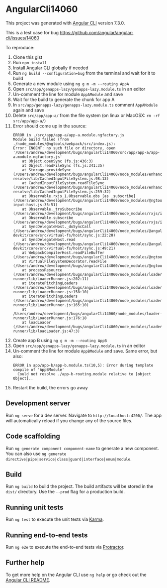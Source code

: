# AngularCli14060

This project was generated with [Angular CLI](https://github.com/angular/angular-cli) version 7.3.0.

This is a test case for bug <https://github.com/angular/angular-cli/issues/14060>

To reproduce:

1. Clone this gist
1. Run `npm install`
1. Install Angular CLI globally if needed
1. Run `ng build --configuration=bug` from the terminal and wait for it to build
1. Generate a new module using `ng g m -m --routing AppA`
1. Open `src/app/genapps-lazy/genapps-lazy.module.ts` in an editor
1. Un-comment the line for module `AppAModule` and save
1. Wait for the build to generate the chunk for app A
1. In `src/app/genapps-lazy/genapps-lazy.module.ts` comment `AppAModule` again and save
1. Delete `src/app/app-a/` from the file system (on linux or MacOSX: `rm -rf src/app/app-a/`)
1. Error should come up in the source:
    ```
    ERROR in ./src/app/app-a/app-a.module.ngfactory.js
    Module build failed (from ./node_modules/@ngtools/webpack/src/index.js):
    Error: ENOENT: no such file or directory, open '/Users/andrew/development/bugs/angularCli14060/src/app/app-a/app-a.module.ngfactory.js'
        at Object.openSync (fs.js:436:3)
        at Object.readFileSync (fs.js:341:35)
        at Storage.provideSync (/Users/andrew/development/bugs/angularCli14060/node_modules/enhanced-resolve/lib/CachedInputFileSystem.js:98:13)
        at CachedInputFileSystem.readFileSync (/Users/andrew/development/bugs/angularCli14060/node_modules/enhanced-resolve/lib/CachedInputFileSystem.js:259:32)
        at Observable.rxjs_1.Observable.obs [as _subscribe] (/Users/andrew/development/bugs/angularCli14060/node_modules/@ngtools/webpack/src/webpack-input-host.js:35:51)
        at Observable._trySubscribe (/Users/andrew/development/bugs/angularCli14060/node_modules/rxjs/internal/Observable.js:44:25)
        at Observable.subscribe (/Users/andrew/development/bugs/angularCli14060/node_modules/rxjs/internal/Observable.js:30:22)
        at SyncDelegateHost._doSyncCall (/Users/andrew/development/bugs/angularCli14060/node_modules/@angular-devkit/core/src/virtual-fs/host/sync.js:22:20)
        at SyncDelegateHost.read (/Users/andrew/development/bugs/angularCli14060/node_modules/@angular-devkit/core/src/virtual-fs/host/sync.js:49:21)
        at WebpackCompilerHost.readFileBuffer (/Users/andrew/development/bugs/angularCli14060/node_modules/@ngtools/webpack/src/compiler_host.js:125:44)
        at VirtualFileSystemDecorator.readFile (/Users/andrew/development/bugs/angularCli14060/node_modules/@ngtools/webpack/src/virtual_file_system_decorator.js:39:54)
        at processResource (/Users/andrew/development/bugs/angularCli14060/node_modules/loader-runner/lib/LoaderRunner.js:202:11)
        at iteratePitchingLoaders (/Users/andrew/development/bugs/angularCli14060/node_modules/loader-runner/lib/LoaderRunner.js:158:10)
        at iteratePitchingLoaders (/Users/andrew/development/bugs/angularCli14060/node_modules/loader-runner/lib/LoaderRunner.js:165:10)
        at /Users/andrew/development/bugs/angularCli14060/node_modules/loader-runner/lib/LoaderRunner.js:176:18
        at loadLoader (/Users/andrew/development/bugs/angularCli14060/node_modules/loader-runner/lib/loadLoader.js:47:3)
    ```
1. Create app B using `ng g m -m --routing AppB`
1. Open `src/app/genapps-lazy/genapps-lazy.module.ts` in an editor
1. Un-comment the line for module `AppBModule` and save. Same error, but also:
    ```
    ERROR in app/app-b/app-b.module.ts(10,5): Error during template compile of 'AppBModule'
      Could not resolve ./app-b-routing.module relative to [object Object]..
    ```
1. Restart the build, the errors go away

## Development server

Run `ng serve` for a dev server. Navigate to `http://localhost:4200/`. The app will automatically reload if you change any of the source files.

## Code scaffolding

Run `ng generate component component-name` to generate a new component. You can also use `ng generate directive|pipe|service|class|guard|interface|enum|module`.

## Build

Run `ng build` to build the project. The build artifacts will be stored in the `dist/` directory. Use the `--prod` flag for a production build.

## Running unit tests

Run `ng test` to execute the unit tests via [Karma](https://karma-runner.github.io).

## Running end-to-end tests

Run `ng e2e` to execute the end-to-end tests via [Protractor](http://www.protractortest.org/).

## Further help

To get more help on the Angular CLI use `ng help` or go check out the [Angular CLI README](https://github.com/angular/angular-cli/blob/master/README.md).

